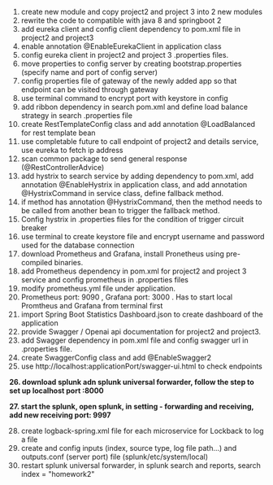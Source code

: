 1. create new module and copy project2 and project 3 into 2 new modules
2. rewrite the code to compatible with java 8 and springboot 2
3. add eureka client and config client dependency to pom.xml file in project2 and project3
4. enable annotation @EnableEurekaClient in application class
5. config eureka client in project2 and project 3 .properties files.
6. move properties to config server by creating bootstrap.properties (specify name and port of config server)
7. config properties file of gateway of the newly added app so that endpoint can be visited through gateway
8. use terminal command to encrypt port with keystore in config
9. add ribbon dependency in search pom.xml and define load balance strategy in search .properties file
10. create RestTemplateConfig class and add annotation @LoadBalanced for rest template bean
11. use completable future to call endpoint of project2 and details service, use eureka to fetch ip address 
12. scan common package to send general response (@RestControllerAdvice)
13. add hystrix to search service by adding dependency to pom.xml, add annotation @EnableHystrix in
    application class, and add annotation @HystrixCommand in service class, define fallback method.
14. if method has annotation @HystrixCommand, then the method needs to be called from another bean to trigger
    the fallback method.
15. Config hystrix in .properties files for the condition of trigger circuit breaker
16. use terminal to create keystore file and encrypt username and password used for the database connection
17. download Prometheus and Grafana, install Pronetheus using pre-compiled binaries. 
18. add Prometheus dependency in pom.xml for project2 and project 3 service and config prometheus in .properties files
19. modify prometheus.yml file under application.
20. Prometheus port: 9090 , Grafana port: 3000 . Has to start local Promtheus and Grafana from terminal first
21. import Spring Boot Statistics Dashboard.json to create dashboard of the application
22. provide Swagger / Openai api documentation for project2 and project3.
23. add Swagger dependency in pom.xml file and config swagger url in .properties file.
24. create SwaggerConfig class and add @EnableSwagger2
25. use http://localhost:applicationPort/swagger-ui.html to check endpoints

**26. download splunk adn splunk universal forwarder, follow the step to set up localhost port :8000**

**27. start the splunk, open splunk, in setting - forwarding and receiving, add new receiving port: 9997**

28. create logback-spring.xml file for each microservice for Lockback to log a file
29. create and config inputs (index, source type, log file path...) and outputs.conf (server port) file (splunk/etc/system/local)
30. restart splunk universal forwarder, in splunk search and reports, search index = "homework2"


